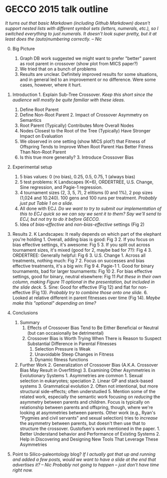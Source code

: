 # GECCO 2015 talk outline

_It turns out that basic Markdown (including Github Markdown) doesn't support nested lists with different symbol sets (letters, numerals, etc.), so I switched everything to just numerals. It doesn't look super pretty, but it at least does the (auto)numbering correctly. – Nic_

0. Big Picture
    1. Graph DB work suggested we might want to prefer "better" parent as root parent in crossover (show plot from MICS paper?)
    2. We tried that on a bunch of problems
    3. Results are unclear. Definitely improved results for some situations, and in general led to an improvement or no difference. Were some cases, however, where it hurt.

1.   Introduction
    1. Explain Sub-Tree Crossover. _Keep this short since the audience will mostly be quite familiar with these ideas._
        1. Define Root Parent
        2. Define Non-Root Parent
    2. Impact of Crossover Asymmetry on Semantics
        1. Root Parent (Typically) Contributes More Overall Nodes
        2. Nodes Closest to the Root of the Tree (Typically) Have Stronger Impact on Evaluation
        3. We observed in one setting (show MICS plot?) that Fitness of Offspring Tends to Improve When Root Parent Has Better Fitness Than Non-Root Parent
        4. Is this true more generally?
    3. Introduce Crossover Bias

2. Experimental setup
    1. 5 bias values: 0 (no bias), 0.25, 0.5, 0.75, 1 (always bias)
    2. 5 test problems: K Landscapes (K=6), ORDERTREE, U.S. Change, Sine regression, and Pagie-1 regression.
    3. 4 tournament sizes (2, 3, 5, 7), 2 elitisms (0 and 1%), 2 pop sizes (1,024 and 10.240). 100 gens and 100 runs per treatment. _Probably just put Table 1 on a slide._
    3. All done with ECJ. _Do we want to try to submit our implementation of this to ECJ quick so we can say we sent it to them?_ _Say we'll send to ECJ, but not try to do it before GECCO._
    1. Idea of _bias-effective_ and _non-bias-effective_ settings (Fig 2)

3. Results
    2. K Landscapes: It really depends on which part of the elephant you're holding
        1. Overall, adding bias is good: Fig 3
        2. If you focus on bias effective settings, it's awesome: Fig 5
        3. If you split out across tournament sizes, it's mixed (good for 2, maybe bad for 7?): Fig 4
    3. ORDERTREE: Generally helpful: Fig 6
    3. U.S. Change
        1. Across all treatments, nothing much: Fig 7
        2. Focus on successes and bias effective treatments, it's a big win: Fig 9
    4. Pagie-1
        1. Good for binary tournaments, bad for larger tournaments: Fig 10
        2. For bias effective settings, good for binary, neutral elsewhere: Fig 11 _Put these in their own column, making Figure 11 optional in the presentation, but included in the slide deck._
    5. Sine: Good for effective (Fig 12) and flat for non-effective (Fig 13). _Probably try to combine those onto one slide._
    6. Looked at relative different in parent fitnesses over time (Fig 14). _Maybe make this "optional" depending on time?_

3. Conclusions
     1. Summary
        1. Effects of Crossover Bias Tend to Be Either Beneficial or Neutral (but can occasionally be detrimental)
        1. Crossover Bias is Worth Trying When There is Reason to Suspect Substantial Difference in Parental Fitnesses
           1. Selection Pressure is Weak
           2. Unavoidable Steep Changes in Fitness
           3. Dynamic fitness functions
     2. Further Work
        2. Generalization of Crossover Bias (A.K.A. Crossover Bias May Result in Overfitting)
        3. Examining Other Asymmetries in Evolutionary Systems
            1. Asymmetries are common
                1. Sexual selection in eukaryotes; speciation
                2. Linear GP and stack-based systems
                3. Grammatical evolution
            2. Often not intentional, but more structural side-effects; often understudied
            5. Mention some of the related work, especially the semantic work focusing on _reducing_ the asymmetry between parents and children. Focus is typically on relationship between parents and offspring, though, where we're looking at asymmetries between parents. Other work (e.g., Ryan's "Pygmies and civil servants" and sexual selection) tries to _increase_ the asymmetry between parents, but doesn't then use that to structure the crossover. Gustofsen's work mentioned in the paper.
            1. Better Understand behavior and Performance of Existing Systems
            2. Help in Discovering and Designing New Tools That Leverage These Asymmetries

4. Point to Silico-paleontology blog? _If I actually got that up and running and added a few posts, would we want to have a slide at the end that advertises it? – Nic_ _Probably not going to happen – just don't have time right now._
